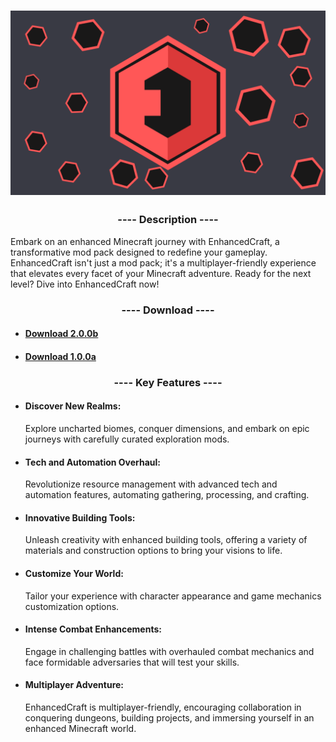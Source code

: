 <h1 align="center">
  <img src="https://github.com/ZtrolixGit/EnhancedCraft/blob/main/eclogo.png?raw=true"/>
</h1>

<h3 align="center">---- Description ----</h3>

Embark on an enhanced Minecraft journey with EnhancedCraft, a transformative mod pack designed to redefine your gameplay.
EnhancedCraft isn't just a mod pack; it's a multiplayer-friendly experience that elevates every facet of your Minecraft adventure. Ready for the next level? Dive into EnhancedCraft now!

<h3 align="center">---- Download ----</h3>

- #### [Download 2.0.0b](https://cdn.modrinth.com/data/H5R32EC1/versions/QMCmQPvf/EnhancedCraft_2.0.0b.mrpack)

- #### [Download 1.0.0a](https://cdn.modrinth.com/data/H5R32EC1/versions/H66QQc42/EnhancedCraft_Alpha-1.0.0_Fabric.mrpack)

<h3 align="center">---- Key Features ----</h3>

- #### Discover New Realms:
    Explore uncharted biomes, conquer dimensions, and embark on epic journeys with carefully curated exploration mods.

- #### Tech and Automation Overhaul:
    Revolutionize resource management with advanced tech and automation features, automating gathering, processing, and crafting.

- #### Innovative Building Tools:
    Unleash creativity with enhanced building tools, offering a variety of materials and construction options to bring your visions to life.

- #### Customize Your World:
    Tailor your experience with character appearance and game mechanics customization options.

- #### Intense Combat Enhancements:
    Engage in challenging battles with overhauled combat mechanics and face formidable adversaries that will test your skills.

- #### Multiplayer Adventure:
    EnhancedCraft is multiplayer-friendly, encouraging collaboration in conquering dungeons, building projects, and immersing yourself in an enhanced Minecraft world.
